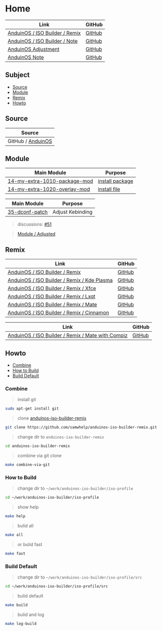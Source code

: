 

# Home

| Link | GitHub |
| ---- | ------ |
| [AnduinOS / ISO Builder / Remix](https://samwhelp.github.io/anduinos-iso-builder-remix/) | [GitHub](https://github.com/samwhelp/anduinos-iso-builder-remix) |
| [AnduinOS / ISO Builder / Note](https://samwhelp.github.io/note-about-anduinos-iso-builder/) | [GitHub](https://github.com/samwhelp/note-about-anduinos-iso-builder) |
| [AnduinOS Adjustment](https://samwhelp.github.io/anduinos-adjustment/) | [GitHub](https://github.com/samwhelp/anduinos-adjustment) |
| [AnduinOS Note](https://samwhelp.github.io/note-about-anduinos/) | [GitHub](https://github.com/samwhelp/note-about-anduinos) |




## Subject

* [Source](#source)
* [Module](#module)
* [Remix](#remix)
* [Howto](#howto)




## Source

| Source |
| ------ |
| GitHub / [AnduinOS](https://github.com/Anduin2017/AnduinOS)



## Module

| Main Module | Purpose |
| ----------- | ------- |
| [14-my-extra-1010-package-mod](https://github.com/samwhelp/anduinos-iso-builder-remix/tree/main/asset/template/src/mods/14-my-extra-1010-package-mod) | [install package](https://github.com/samwhelp/anduinos-iso-builder-remix/tree/main/asset/template/src/mods/14-my-extra-1010-package-mod/asset/package/install) |
| [14-my-extra-1020-overlay-mod](https://github.com/samwhelp/anduinos-iso-builder-remix/tree/main/asset/template/src/mods/14-my-extra-1020-overlay-mod) | [install file](https://github.com/samwhelp/anduinos-iso-builder-remix/tree/main/asset/template/src/mods/14-my-extra-1020-overlay-mod/asset/overlay) |


| Main Module | Purpose |
| ----------- | ------- |
| [35-dconf-patch](https://github.com/samwhelp/anduinos-iso-builder-remix/tree/main/asset/template/src/mods/14-my-extra-1010-package-mod) | Adjust Kebinding |


> discussions: [#51](https://github.com/Anduin2017/AnduinOS/discussions/51#discussioncomment-13087469)

> [Module / Adjusted](https://github.com/samwhelp/anduinos-iso-builder-remix/blob/main/helper/docs/module/module-adjusted.md)




## Remix

| Link | GitHub |
| ---- | ------ |
| [AnduinOS / ISO Builder / Remix](https://samwhelp.github.io/anduinos-iso-builder-remix/) | [GitHub](https://github.com/samwhelp/anduinos-iso-builder-remix) |
| [AnduinOS / ISO Builder / Remix / Kde Plasma](https://samwhelp.github.io/anduinos-iso-builder-remix-kde-plasma/) | [GitHub](https://github.com/samwhelp/anduinos-iso-builder-remix-kde-plasma) |
| [AnduinOS / ISO Builder / Remix / Xfce](https://samwhelp.github.io/anduinos-iso-builder-remix-xfce/) | [GitHub](https://github.com/samwhelp/anduinos-iso-builder-remix-xfce) |
| [AnduinOS / ISO Builder / Remix / Lxqt](https://samwhelp.github.io/anduinos-iso-builder-remix-lxqt/) | [GitHub](https://github.com/samwhelp/anduinos-iso-builder-remix-lxqt) |
| [AnduinOS / ISO Builder / Remix / Mate](https://samwhelp.github.io/anduinos-iso-builder-remix-mate/) | [GitHub](https://github.com/samwhelp/anduinos-iso-builder-remix-mate) |
| [AnduinOS / ISO Builder / Remix / Cinnamon](https://samwhelp.github.io/anduinos-iso-builder-remix-cinnamon/) | [GitHub](https://github.com/samwhelp/anduinos-iso-builder-remix-cinnamon) |


| Link | GitHub |
| ---- | ------ |
| [AnduinOS / ISO Builder / Remix / Mate with Compiz](https://samwhelp.github.io/anduinos-iso-builder-remix-mate-with-compiz/) | [GitHub](https://github.com/samwhelp/anduinos-iso-builder-remix-mate-with-compiz) |




## Howto

* [Combine](#combine)
* [How to Build](#how-to-build)
* [Build Default](#build-default)




### Combine

> install git

``` sh
sudo apt-get install git
```


> clone [anduinos-iso-builder-remix](https://github.com/samwhelp/anduinos-iso-builder-remix)

``` sh
git clone https://github.com/samwhelp/anduinos-iso-builder-remix.git
```


> change dir to `anduinos-iso-builder-remix`

``` sh
cd anduinos-iso-builder-remix
```


> combine via git clone

``` sh
make combine-via-git
```




### How to Build


> change dir to `~/work/anduinos-iso-builder/iso-profile`

``` sh
cd ~/work/anduinos-iso-builder/iso-profile
```

> show help

``` sh
make help
```


> bulid all

``` sh
make all
```


> or bulid fast

``` sh
make fast
```




### Build Default


> change dir to `~/work/anduinos-iso-builder/iso-profile/src`

``` sh
cd ~/work/anduinos-iso-builder/iso-profile/src
```


> bulid default

``` sh
make build
```


> bulid and log

``` sh
make log-build
```
